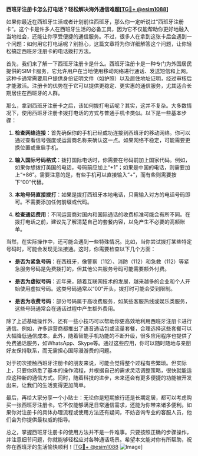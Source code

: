 **西班牙注册卡怎么打电话？轻松解决海外通信难题[[TG💪+ @esim1088](https://t.me/s/esim1088)]**

如果你最近在西班牙生活或者计划前往西班牙，那么你一定听说过“西班牙注册卡”。这个卡是许多人在西班牙生活的必备工具，因为它不仅能帮助你更好地融入当地社会，还能让你享受便捷的通信服务。不过，很多人在拿到这张卡后会遇到一个问题：如何用它打电话呢？别担心，这篇文章将为你详细解答这个问题，让你轻松搞定西班牙注册卡的电话拨打方法。

首先，我们来了解一下西班牙注册卡是什么。西班牙注册卡是一种专门为外国居民提供的SIM卡服务，它允许用户在当地使用移动网络进行通话、发送短信和上网。这种卡通常需要用户提供身份证明文件（如护照）以及居住地址证明，经过审核后才能激活。注册卡的优势在于它可以提供更稳定、更实惠的通信服务，尤其适合长期居住在西班牙的人群。

那么，拿到西班牙注册卡之后，该如何拨打电话呢？其实，这并不复杂。大多数情况下，使用西班牙注册卡拨打电话的方式与普通手机卡类似。以下是一些基本步骤：

1. **检查网络连接**：首先确保你的手机已经成功连接到西班牙的移动网络。你可以通过查看信号强度或运营商名称来确认这一点。如果网络不稳定，可能需要更换位置或重启手机。

2. **输入国际号码格式**：拨打国际电话时，你需要在号码前加上国家代码。例如，如果你想拨打美国的电话，号码前应加上“+1”；如果是中国的电话，则需要加上“+86”。需要注意的是，有些手机可以直接输入“+”，而有些则需要按下“00”代替。

3. **本地号码直接拨打**：如果是拨打西班牙本地电话，只需输入对方的电话号码即可。不需要添加任何前缀或代码。

4. **检查通话费用**：不同运营商对国内和国际通话的收费标准可能会有所不同。在拨打电话之前，建议先了解清楚自己的套餐内容，以免产生不必要的高额账单。

当然，在实际操作中，还可能会遇到一些特殊情况。比如，当你尝试拨打某些特定号码时，可能会发现无法接通。这时，你需要检查以下几个方面：

- **是否为紧急号码**：在西班牙，像警察（112）、消防（112）和急救（112）等紧急服务号码是免费拨打的，但其他公共服务号码可能需要额外付费。
  
- **是否为虚拟号码**：近年来，随着互联网技术的发展，越来越多的企业和个人开始使用虚拟号码。这类号码通常以“00”开头，拨打时可能会受到限制。

- **是否为收费号码**：部分号码属于高收费服务，如某些客服热线或娱乐类服务，这些号码通常会在通话过程中产生额外费用。

除了上述基础操作外，还有一些小技巧可以帮助你更高效地利用西班牙注册卡进行通信。例如，许多运营商都推出了语音通话包或流量套餐，合理选择这些套餐可以大幅降低通信成本。此外，随着智能手机功能的不断升级，很多应用程序也提供了免费通话服务，如WhatsApp、Skype等。通过这些应用，你可以随时随地与亲朋好友保持联系，而无需担心国际漫游费的问题。

对于初次接触西班牙注册卡的朋友来说，可能会觉得整个过程有些繁琐。但实际上，只要你熟悉了基本的操作流程，并根据自己的需求灵活调整策略，很快就能适应这种新的通信方式。同时，随着科技的进步，未来还会有更多便捷的功能被开发出来，让我们的生活变得更加简单。

最后，再给大家分享一个小贴士：无论你是短期旅行还是长期定居，都可以考虑购买一张西班牙注册卡。它不仅能够满足日常通信需求，还能为你带来诸多便利。如果你对注册卡的具体办理流程或使用方法还有疑问，不妨咨询专业的客服人员，他们会为你提供最权威的指导。

总之，掌握西班牙注册卡的使用方法并不是一件难事。只要按照正确的步骤操作，并注意细节问题，你就能够轻松应对各种通话场景。希望本文能对你有所帮助，祝你在西班牙的生活愉快顺利！[[TG💪+ @esim1088](https://t.me/s/esim1088) ![Image](https://i.postimg.cc/4NQfJmqS/Snipaste-2025-05-13-00-14-12.png)]